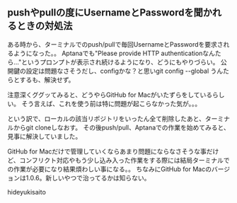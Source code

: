 pushやpullの度にUsernameとPasswordを聞かれるときの対処法
--------------------------------------------------------
ある時から、ターミナルでのpush/pullで毎回UsernameとPasswordを要求されるようになった。。
Aptanaでも"Please provide HTTP authenticationなんたら..."というプロンプトが表示され続けるようになり、どうにもやりづらい。
公開鍵の設定は問題なさそうだし、configかな？と思いgit config --global うんたらとするも、解決せず。

注意深くググッてみると、どうやらGitHub for Macがいたずらをしているらしい。
そう言えば、これを使う前は特に問題が起こらなかった気が。。。

という訳で、ローカルの該当リポジトリをいったん全て削除したあと、ターミナルからgit cloneしなおす。
その後push/pull、Aptanaでの作業を始めてみると、見事に解決していました。

GitHub for Macだけで管理していくならあまり問題にならなさそうな事だけど、コンフリクト対応やもう少し込み入った作業をする際には結局ターミナルでの作業が必要になり結果煩わしい事になる。。
ちなみにGitHub for Macのバージョンは1.0.6。新しいやつで治ってるかは知らない。

hideyukisaito
